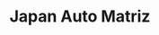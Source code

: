 ---
title: "Japan Auto Matriz"
url: /santo-domingo/japan-auto-matriz/
shop: piezas de automóviles
---